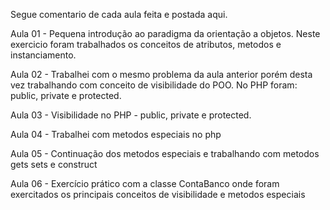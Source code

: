 Segue comentario de cada aula feita e postada aqui.

Aula 01 - Pequena introdução ao paradigma da orientação a objetos. Neste exercicio foram trabalhados os conceitos de atributos, metodos e instanciamento.

Aula 02 - Trabalhei com o mesmo problema da aula anterior porém desta vez trabalhando com conceito de visibilidade do POO. No PHP foram: public, private e protected.

Aula 03 - Visibilidade no PHP - public, private e protected.

Aula 04 - Trabalhei com metodos especiais no php

Aula 05 - Continuação dos metodos especiais e trabalhando com metodos gets sets e construct

Aula 06 - Exercício prático com a classe ContaBanco onde foram exercitados os principais conceitos de visibilidade e metodos especiais
